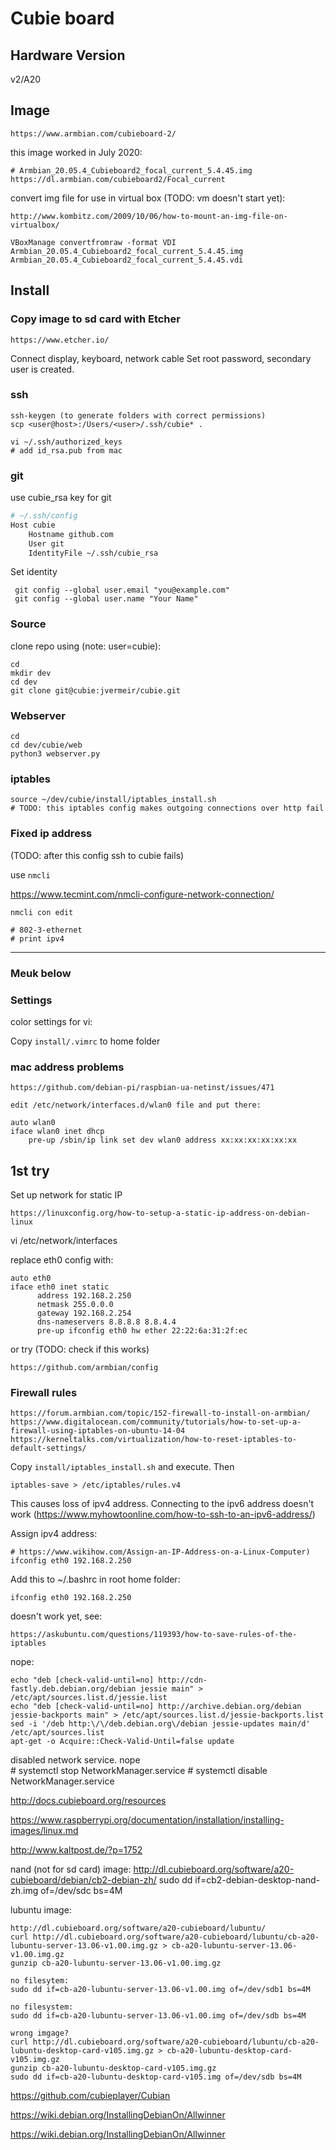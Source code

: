 # Cubie board
## Hardware Version

v2/A20

## Image

	https://www.armbian.com/cubieboard-2/

this image worked in July 2020:

    # Armbian_20.05.4_Cubieboard2_focal_current_5.4.45.img
	https://dl.armbian.com/cubieboard2/Focal_current
	
convert img file for use in virtual box (TODO: vm doesn't start yet): 

    http://www.kombitz.com/2009/10/06/how-to-mount-an-img-file-on-virtualbox/
    
    VBoxManage convertfromraw -format VDI Armbian_20.05.4_Cubieboard2_focal_current_5.4.45.img Armbian_20.05.4_Cubieboard2_focal_current_5.4.45.vdi	
	
## Install

### Copy image to sd card with Etcher

	https://www.etcher.io/
	
Connect display, keyboard, network cable
Set root password, secondary user is created.

### ssh

    ssh-keygen (to generate folders with correct permissions)
    scp <user@host>:/Users/<user>/.ssh/cubie* .
    
    vi ~/.ssh/authorized_keys
    # add id_rsa.pub from mac 
    
### git 
   
use cubie_rsa key for git

 ```bash
 # ~/.ssh/config
 Host cubie
     Hostname github.com
     User git
     IdentityFile ~/.ssh/cubie_rsa
 ```

Set identity

     git config --global user.email "you@example.com"
     git config --global user.name "Your Name"
     
### Source

clone repo using (note: user=cubie):

    cd
    mkdir dev
    cd dev
    git clone git@cubie:jvermeir/cubie.git
      
### Webserver

    cd
    cd dev/cubie/web
    python3 webserver.py    

### iptables 

    source ~/dev/cubie/install/iptables_install.sh
    # TODO: this iptables config makes outgoing connections over http fail
       
### Fixed ip address

(TODO: after this config ssh to cubie fails)

use `nmcli`

https://www.tecmint.com/nmcli-configure-network-connection/

    nmcli con edit 
    
    # 802-3-ethernet
    # print ipv4 
      
    
----

### Meuk below

### Settings

color settings for vi:

Copy `install/.vimrc` to home folder

### mac address problems

	https://github.com/debian-pi/raspbian-ua-netinst/issues/471
	
	edit /etc/network/interfaces.d/wlan0 file and put there:

	auto wlan0
	iface wlan0 inet dhcp
  		pre-up /sbin/ip link set dev wlan0 address xx:xx:xx:xx:xx:xx
      


## 1st try

Set up network for static IP

	https://linuxconfig.org/how-to-setup-a-static-ip-address-on-debian-linux
	
vi /etc/network/interfaces
	
replace eth0 config with:

	auto eth0
	iface eth0 inet static
	      address 192.168.2.250
	      netmask 255.0.0.0
	      gateway 192.168.2.254
	      dns-nameservers 8.8.8.8 8.8.4.4
	      pre-up ifconfig eth0 hw ether 22:22:6a:31:2f:ec

or try (TODO: check if this works) 

    https://github.com/armbian/config
    
### Firewall rules

	https://forum.armbian.com/topic/152-firewall-to-install-on-armbian/
	https://www.digitalocean.com/community/tutorials/how-to-set-up-a-firewall-using-iptables-on-ubuntu-14-04
	https://kerneltalks.com/virtualization/how-to-reset-iptables-to-default-settings/
	
Copy `install/iptables_install.sh` and execute. Then

	iptables-save > /etc/iptables/rules.v4
	
This causes loss of ipv4 address. Connecting to the ipv6 address doesn't work (https://www.myhowtoonline.com/how-to-ssh-to-an-ipv6-address/)

Assign ipv4 address:

    # https://www.wikihow.com/Assign-an-IP-Address-on-a-Linux-Computer)	
    ifconfig eth0 192.168.2.250

Add this to ~/.bashrc in root home folder:

    ifconfig eth0 192.168.2.250
    	



doesn't work yet, see:

	https://askubuntu.com/questions/119393/how-to-save-rules-of-the-iptables	
nope:
	
	echo "deb [check-valid-until=no] http://cdn-fastly.deb.debian.org/debian jessie main" > /etc/apt/sources.list.d/jessie.list
	echo "deb [check-valid-until=no] http://archive.debian.org/debian jessie-backports main" > /etc/apt/sources.list.d/jessie-backports.list
	sed -i '/deb http:\/\/deb.debian.org\/debian jessie-updates main/d' /etc/apt/sources.list
	apt-get -o Acquire::Check-Valid-Until=false update	
	
disabled network service. nope	
	# systemctl stop NetworkManager.service
    # systemctl disable NetworkManager.service


http://docs.cubieboard.org/resources

https://www.raspberrypi.org/documentation/installation/installing-images/linux.md

http://www.kaltpost.de/?p=1752

nand (not for sd card) image: http://dl.cubieboard.org/software/a20-cubieboard/debian/cb2-debian-zh/
sudo dd if=cb2-debian-desktop-nand-zh.img of=/dev/sdc bs=4M

lubuntu image:

	http://dl.cubieboard.org/software/a20-cubieboard/lubuntu/
	curl http://dl.cubieboard.org/software/a20-cubieboard/lubuntu/cb-a20-lubuntu-server-13.06-v1.00.img.gz > cb-a20-lubuntu-server-13.06-v1.00.img.gz
	gunzip cb-a20-lubuntu-server-13.06-v1.00.img.gz
	
	no filesytem:
	sudo dd if=cb-a20-lubuntu-server-13.06-v1.00.img of=/dev/sdb1 bs=4M
	
	no filesystem:
	sudo dd if=cb-a20-lubuntu-server-13.06-v1.00.img of=/dev/sdb bs=4M
	
	wrong imgage? 
	curl http://dl.cubieboard.org/software/a20-cubieboard/lubuntu/cb-a20-lubuntu-desktop-card-v105.img.gz > cb-a20-lubuntu-desktop-card-v105.img.gz
	gunzip cb-a20-lubuntu-desktop-card-v105.img.gz
	sudo dd if=cb-a20-lubuntu-desktop-card-v105.img of=/dev/sdb bs=4M

https://github.com/cubieplayer/Cubian

https://wiki.debian.org/InstallingDebianOn/Allwinner

https://wiki.debian.org/InstallingDebianOn/Allwinner

